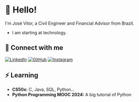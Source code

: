 # 👋 Hello!

I'm José Vitor, a Civil Engineer and Financial Advisor from Brazil. 
- I am starting at technology.

## 🔗 Connect with me
[![LinkedIn](https://img.shields.io/badge/linkedin-%230077B5.svg?style=for-the-badge&logo=linkedin&logoColor=white)](https://www.linkedin.com/in/jvtaborda/)
[![GitHub](https://img.shields.io/badge/github-%23121011.svg?style=for-the-badge&logo=github&logoColor=white)](https://github.com/vitortaborda)
[![Instagram](https://img.shields.io/badge/Instagram-%23E4405F.svg?style=for-the-badge&logo=Instagram&logoColor=white)](https://www.instagram.com/vitortaborda_/)

## ⚡ Learning

* **CS50x:** C, Java, SQL, Python...
* **Python Programming MOOC 2024:** A big tutorial of Python

